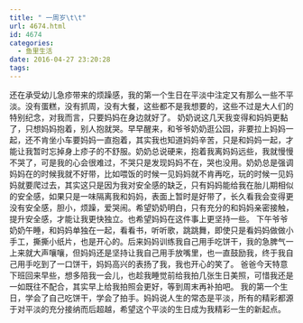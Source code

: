 ```yaml
---
title: " 一周岁\t\t"
url: 4674.html
id: 4674
categories:
  - 鱼里生活
date: 2016-04-27 23:20:28
tags:
---
```


还在承受幼儿急疹带来的烦躁感，我的第一个生日在平淡中注定又有那么一些不平淡。没有蛋糕，没有抓周，没有大餐，这些都不是我想要的，这些不过是大人们的特别纪念，对我而言，只要妈妈在身边就好了。 奶奶说这几天我变得和妈妈更黏了，只想妈妈抱着，别人抱就哭。早早醒来，和爷爷奶奶逛公园，非要拉上妈妈一起，还不肯坐小车要妈妈一直抱着，其实我也知道妈妈辛苦，只是和妈妈一起，才能让我暂时忘掉身上疹子的不舒服。奶奶总说硬来，抱着我离妈妈远些，我就慢慢不哭了，可是我的心会很难过，不哭只是发现妈妈不在，哭也没用。奶奶总是强调妈妈在的时候我就不好带，比如喂饭的时候一见妈妈就不肯再吃，玩的时候一见妈妈就要爬过去，其实这只是因为我对安全感的缺乏，只有妈妈能给我在胎儿期相似的安全感，如果只是一味隔离我和妈妈，表面上暂时是好带了，长久看我会变得更没有安全感，胆小，烦躁，爱哭闹。希望奶奶明白，只有充分的和妈妈亲密接触，提升安全感，才能让我更快独立。也希望妈妈在这件事上更坚持一些。 下午爷爷奶奶午睡，和妈妈单独在一起，看看书，听听歌，跳跳舞，即使只是看妈妈做做小手工，撕撕小纸片，也是开心的。后来妈妈训练我自己用手吃饼干，我的急脾气一上来就大声嚷嚷，但妈妈还是坚持让我自己用手放嘴里，也一直鼓励我，终于我自己用手吃到了一口饼干，妈妈高兴的表扬了我，我也开心的笑了。 爸爸今天特意下班回来早些，想多陪我一会儿，也趁我睡觉前给我拍几张生日美照，可惜我还是一如既往不配合，其实早上给我拍照会更好，等到周末再补拍吧。 我的第一个生日，学会了自己吃饼干，学会了拍手。妈妈说人生的常态是平淡，所有的精彩都源于对平淡的充分接纳而后超越，希望这个平淡的生日成为我精彩一生的新起点。